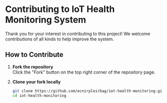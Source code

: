 # Contributing to IoT Health Monitoring System

Thank you for your interest in contributing to this project! We welcome contributions of all kinds to help improve the system.

## How to Contribute

1. **Fork the repository**  
   Click the "Fork" button on the top right corner of the repository page.

2. **Clone your fork locally**  
   ```bash
   git clone https://github.com/ecnirpleirbag/iot-health-monitoring.git
   cd iot-health-monitoring
